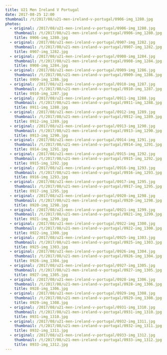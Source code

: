 ```yaml
---
title: U21 Men Ireland V Portugal
date: 2017-08-25 12:00
thumbnail: /t/2017/08/u21-men-ireland-v-portugal/0906-img_1280.jpg
photos:
  - original: /2017/08/u21-men-ireland-v-portugal/0906-img_1280.jpg
    thumbnail: /t/2017/08/u21-men-ireland-v-portugal/0906-img_1280.jpg
    title: 0906-img_1280.jpg
  - original: /2017/08/u21-men-ireland-v-portugal/0907-img_1282.jpg
    thumbnail: /t/2017/08/u21-men-ireland-v-portugal/0907-img_1282.jpg
    title: 0907-img_1282.jpg
  - original: /2017/08/u21-men-ireland-v-portugal/0908-img_1284.jpg
    thumbnail: /t/2017/08/u21-men-ireland-v-portugal/0908-img_1284.jpg
    title: 0908-img_1284.jpg
  - original: /2017/08/u21-men-ireland-v-portugal/0909-img_1286.jpg
    thumbnail: /t/2017/08/u21-men-ireland-v-portugal/0909-img_1286.jpg
    title: 0909-img_1286.jpg
  - original: /2017/08/u21-men-ireland-v-portugal/0910-img_1287.jpg
    thumbnail: /t/2017/08/u21-men-ireland-v-portugal/0910-img_1287.jpg
    title: 0910-img_1287.jpg
  - original: /2017/08/u21-men-ireland-v-portugal/0911-img_1288.jpg
    thumbnail: /t/2017/08/u21-men-ireland-v-portugal/0911-img_1288.jpg
    title: 0911-img_1288.jpg
  - original: /2017/08/u21-men-ireland-v-portugal/0912-img_1289.jpg
    thumbnail: /t/2017/08/u21-men-ireland-v-portugal/0912-img_1289.jpg
    title: 0912-img_1289.jpg
  - original: /2017/08/u21-men-ireland-v-portugal/0913-img_1290.jpg
    thumbnail: /t/2017/08/u21-men-ireland-v-portugal/0913-img_1290.jpg
    title: 0913-img_1290.jpg
  - original: /2017/08/u21-men-ireland-v-portugal/0914-img_1291.jpg
    thumbnail: /t/2017/08/u21-men-ireland-v-portugal/0914-img_1291.jpg
    title: 0914-img_1291.jpg
  - original: /2017/08/u21-men-ireland-v-portugal/0915-img_1292.jpg
    thumbnail: /t/2017/08/u21-men-ireland-v-portugal/0915-img_1292.jpg
    title: 0915-img_1292.jpg
  - original: /2017/08/u21-men-ireland-v-portugal/0916-img_1293.jpg
    thumbnail: /t/2017/08/u21-men-ireland-v-portugal/0916-img_1293.jpg
    title: 0916-img_1293.jpg
  - original: /2017/08/u21-men-ireland-v-portugal/0917-img_1295.jpg
    thumbnail: /t/2017/08/u21-men-ireland-v-portugal/0917-img_1295.jpg
    title: 0917-img_1295.jpg
  - original: /2017/08/u21-men-ireland-v-portugal/0920-img_1298.jpg
    thumbnail: /t/2017/08/u21-men-ireland-v-portugal/0920-img_1298.jpg
    title: 0920-img_1298.jpg
  - original: /2017/08/u21-men-ireland-v-portugal/0921-img_1299.jpg
    thumbnail: /t/2017/08/u21-men-ireland-v-portugal/0921-img_1299.jpg
    title: 0921-img_1299.jpg
  - original: /2017/08/u21-men-ireland-v-portugal/0922-img_1300.jpg
    thumbnail: /t/2017/08/u21-men-ireland-v-portugal/0922-img_1300.jpg
    title: 0922-img_1300.jpg
  - original: /2017/08/u21-men-ireland-v-portugal/0925-img_1303.jpg
    thumbnail: /t/2017/08/u21-men-ireland-v-portugal/0925-img_1303.jpg
    title: 0925-img_1303.jpg
  - original: /2017/08/u21-men-ireland-v-portugal/0926-img_1304.jpg
    thumbnail: /t/2017/08/u21-men-ireland-v-portugal/0926-img_1304.jpg
    title: 0926-img_1304.jpg
  - original: /2017/08/u21-men-ireland-v-portugal/0927-img_1305.jpg
    thumbnail: /t/2017/08/u21-men-ireland-v-portugal/0927-img_1305.jpg
    title: 0927-img_1305.jpg
  - original: /2017/08/u21-men-ireland-v-portugal/0928-img_1306.jpg
    thumbnail: /t/2017/08/u21-men-ireland-v-portugal/0928-img_1306.jpg
    title: 0928-img_1306.jpg
  - original: /2017/08/u21-men-ireland-v-portugal/0929-img_1308.jpg
    thumbnail: /t/2017/08/u21-men-ireland-v-portugal/0929-img_1308.jpg
    title: 0929-img_1308.jpg
  - original: /2017/08/u21-men-ireland-v-portugal/0931-img_1310.jpg
    thumbnail: /t/2017/08/u21-men-ireland-v-portugal/0931-img_1310.jpg
    title: 0931-img_1310.jpg
  - original: /2017/08/u21-men-ireland-v-portugal/0932-img_1311.jpg
    thumbnail: /t/2017/08/u21-men-ireland-v-portugal/0932-img_1311.jpg
    title: 0932-img_1311.jpg
  - original: /2017/08/u21-men-ireland-v-portugal/0933-img_1312.jpg
    thumbnail: /t/2017/08/u21-men-ireland-v-portugal/0933-img_1312.jpg
    title: 0933-img_1312.jpg
---
```

